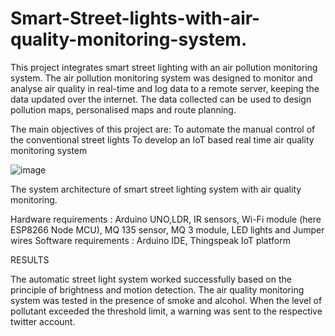 # Smart-Street-lights-with-air-quality-monitoring-system.
This project integrates smart street lighting with an air pollution monitoring system. The air pollution monitoring system was designed to monitor and analyse air quality in real-time and log data to a remote server, keeping the data updated over the internet. The data collected can be used to design pollution maps, personalised maps and route planning.


The main objectives of this project are:
To automate the manual control of the conventional street lights
To develop an IoT based real time air quality monitoring system 




![image](https://user-images.githubusercontent.com/76867918/182024363-c18d8dbb-6809-49c4-ac33-a10a231cad5a.png)

The system architecture of smart street lighting system with air quality monitoring.



Hardware requirements : Arduino UNO,LDR, IR sensors, Wi-Fi module (here ESP8266 Node MCU), MQ 135 sensor, MQ 3 module, LED lights and Jumper wires 
Software requirements : Arduino IDE, Thingspeak IoT platform



RESULTS

The automatic street light system worked successfully based on the principle of brightness and motion detection. The air quality monitoring system was tested in the presence of smoke and alcohol. When the level of pollutant exceeded the threshold limit, a warning was sent to the respective twitter account.
